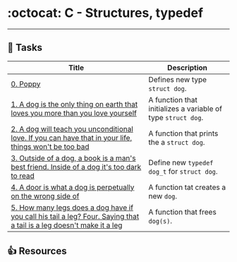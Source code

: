 # :octocat: C - Structures, typedef

---

## :metal: Tasks

Title | Description
----- | -----------
[0. Poppy](./dog.h) | Defines new type `struct dog`.
[1. A dog is the only thing on earth that loves you more than you love yourself](./1-init_dog.c) | A function that initializes a variable of type `struct dog`.
[2. A dog will teach you unconditional love. If you can have that in your life, things won't be too bad](./2-print_dog.c) | A function that prints the a `struct dog`.
[3. Outside of a dog, a book is a man's best friend. Inside of a dog it's too dark to read](./dog.h) | Define new `typedef` `dog_t` for `struct dog`.
[4. A door is what a dog is perpetually on the wrong side of](./4-new_dog.c) | A function tat creates a new `dog`.
[5. How many legs does a dog have if you call his tail a leg? Four. Saying that a tail is a leg doesn't make it a leg](./5-free_dog.c) | A function that frees `dog(s)`.

## :+1: Resources
